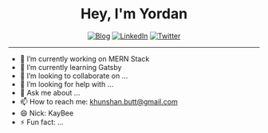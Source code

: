 <h1 align="center">Hey, I'm Yordan</h1>

<p align="center">
    <a href="https://www.ivanovyordan.com"><img alt="Blog" src="https://img.shields.io/badge/check-website-green?logo=rss&style=for-the-badge"></a>
    <a href="https://www.linkedin.com/in/ivanovyordan/"><img alt="LinkedIn" src="https://img.shields.io/badge/connect-ivanovyordan-green?logo=linkedin&style=for-the-badge"></a>
    <a href="https://twitter.com/ivanov_yordan"><img alt="Twitter" src="https://img.shields.io/badge/follow-@ivanov__yordan-green?logo=twitter&style=for-the-badge"></a>
</p>

<hr>



- 🔭 I’m currently working on MERN Stack
- 🌱 I’m currently learning Gatsby
- 👯 I’m looking to collaborate on ...
- 🤔 I’m looking for help with ...
- 💬 Ask me about ...
- 📫 How to reach me: khunshan.butt@gmail.com
- 😄 Nick: KayBee 
- ⚡ Fun fact: ...
